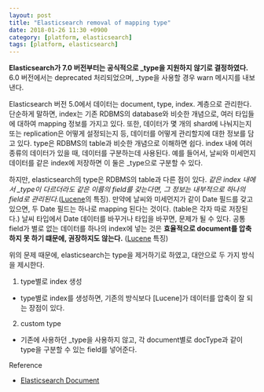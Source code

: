 ```yaml
---
layout: post
title: "Elasticsearch removal of mapping type"
date: 2018-01-26 11:30 +0900
category: [platform, elasticsearch]
tags: [platform, elasticsearch]
---
```


**Elasticsearch가 7.0 버전부터는 공식적으로 \_type을 지원하지 않기로 결정하였다.** 6.0 버전에서는 deprecated 처리되었으며, \_type을 사용할 경우 warn 메시지를 내보낸다.

Elasticsearch 버전 5.0에서 데이터는 document, type, index. 계층으로 관리한다. 단순하게 말하면, index는 기존 RDBMS의 database와 비슷한 개념으로, 여러 타입들에 대하여 mapping 정보를 가지고 있다. 또한, 데이터가 몇 개의 shard에 나눠지는지 또는 replication은 어떻게 설정되는지 등, 데이터를 어떻게 관리할지에 대한 정보를 담고 있다. type은 RDBMS의 table과 비슷한 개념으로 이해하면 쉽다. index 내에 여러 종류의 데이터가 있을 때, 데이터를 구분하는데 사용된다. 예를 들어서, 날씨와 미세먼지 데이터를 같은 index에 저장하면 이 둘은 \_type으로 구분할 수 있다.

하지만, elasticsearch의 type은 RDBMS의 table과 다른 점이 있다. *같은 index 내에서 \_type이 다르더라도 같은 이름의 field를 갖는다면, 그 정보는 내부적으로 하나의 field로 관리된다.*([Lucene](https://lucene.apache.org/core/)의 특징). 만약에 날씨와 미세먼지가 같이 Date 필드를 갖고 있으면, 두 Date 필드는 하나로 mapping 된다는 것이다. (table은 각자 따로 저장된다.) 날씨 타입에서 Date 데이터를 바꾸거나 타입을 바꾸면, 문제가 될 수 있다.
공통 field가 별로 없는 데이터를 하나의 index에 넣는 것은 **효율적으로 document를 압축하지 못 하기 떄문에, 권장하지도 않는다.** ([Lucene](https://lucene.apache.org/core/) 특징)

위의 문제 때문에, elasticsearch는 type을 제거하기로 하였고, 대안으로 두 가지 방식을 제시한다.
1. type별로 index 생성
+ type별로 index를 생성하면, 기존의 방식보다 [Lucene]가 데이터를 압축이 잘 되는 장점이 있다.
2. custom type
- 기존에 사용하던 \_type을 사용하지 않고, 각 document별로 docType과 같이 type을 구분할 수 있는 field를 넣어준다. 


Reference

* [Elasticsearch Document](https://www.elastic.co/guide/en/elasticsearch/reference/master/removal-of-types.html)
